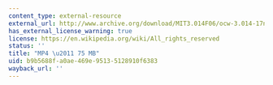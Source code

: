 ```yaml
---
content_type: external-resource
external_url: http://www.archive.org/download/MIT3.014F06/ocw-3.014-17nov2006-220k.mp4
has_external_license_warning: true
license: https://en.wikipedia.org/wiki/All_rights_reserved
status: ''
title: "MP4 \u2011 75 MB"
uid: b9b5688f-a0ae-469e-9513-5128910f6383
wayback_url: ''
---
```

